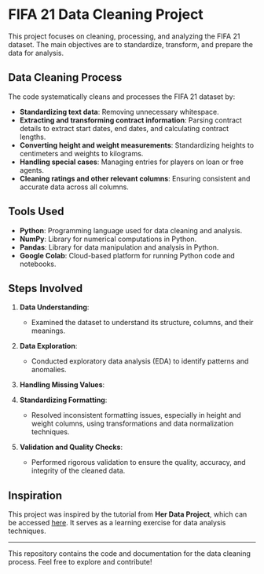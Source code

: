 # FIFA 21 Data Cleaning Project

This project focuses on cleaning, processing, and analyzing the FIFA 21 dataset. The main objectives are to standardize, transform, and prepare the data for analysis.

## Data Cleaning Process

The code systematically cleans and processes the FIFA 21 dataset by:

- **Standardizing text data**: Removing unnecessary whitespace.
- **Extracting and transforming contract information**: Parsing contract details to extract start dates, end dates, and calculating contract lengths.
- **Converting height and weight measurements**: Standardizing heights to centimeters and weights to kilograms.
- **Handling special cases**: Managing entries for players on loan or free agents.
- **Cleaning ratings and other relevant columns**: Ensuring consistent and accurate data across all columns.

## Tools Used

- **Python**: Programming language used for data cleaning and analysis.
- **NumPy**: Library for numerical computations in Python.
- **Pandas**: Library for data manipulation and analysis in Python.
- **Google Colab**: Cloud-based platform for running Python code and notebooks.

## Steps Involved

1. **Data Understanding**:
   - Examined the dataset to understand its structure, columns, and their meanings.

2. **Data Exploration**:
   - Conducted exploratory data analysis (EDA) to identify patterns and anomalies.

3. **Handling Missing Values**:

4. **Standardizing Formatting**:
   - Resolved inconsistent formatting issues, especially in height and weight columns, using transformations and data normalization techniques.

5. **Validation and Quality Checks**:
   - Performed rigorous validation to ensure the quality, accuracy, and integrity of the cleaned data.

## Inspiration

This project was inspired by the tutorial from **Her Data Project**, which can be accessed [here](https://www.youtube.com/watch?v=7mYbrpfAU6k). It serves as a learning exercise for data analysis techniques.

---

This repository contains the code and documentation for the data cleaning process. Feel free to explore and contribute!
